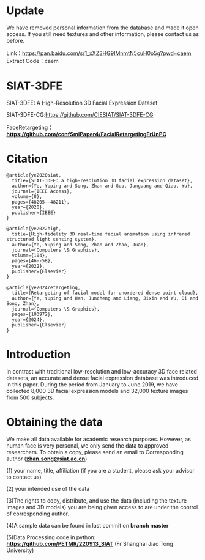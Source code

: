 # Update

We have removed personal information from the database and made it open access. If you still need textures and other information, please contact us as before.

Link：https://pan.baidu.com/s/1_xXZ3HG9IMnmtN5cuH0o5g?pwd=caem 
Extract Code：caem

# SIAT-3DFE
SIAT-3DFE: A High-Resolution 3D Facial Expression Dataset

SIAT-3DFE-CG:https://github.com/CIESIAT/SIAT-3DFE-CG

FaceRetargeting：**https://github.com/confSmiPaper4/FacialRetargetingFrUnPC**

# Citation
```
@article{ye2020siat,
  title={SIAT-3DFE: a high-resolution 3D facial expression dataset},
  author={Ye, Yuping and Song, Zhan and Guo, Junguang and Qiao, Yu},
  journal={IEEE Access},
  volume={8},
  pages={48205--48211},
  year={2020},
  publisher={IEEE}
}

@article{ye2022high,
  title={High-fidelity 3D real-time facial animation using infrared structured light sensing system},
  author={Ye, Yuping and Song, Zhan and Zhao, Juan},
  journal={Computers \& Graphics},
  volume={104},
  pages={46--58},
  year={2022},
  publisher={Elsevier}
}

@article{ye2024retargeting,
  title={Retargeting of facial model for unordered dense point cloud},
  author={Ye, Yuping and Han, Juncheng and Liang, Jixin and Wu, Di and Song, Zhan},
  journal={Computers \& Graphics},
  pages={103972},
  year={2024},
  publisher={Elsevier}
}
```



# Introduction
In contrast with traditional low-resolution and low-accuracy 3D face related datasets, an accurate and dense facial expression database was introduced in this paper. During the period from January to June 2019, we have collected 8,000 3D facial expression models and 32,000 texture images from 500 subjects.

# Obtaining the data

We make all  data available for academic research purposes. However, as human face is very personal, we only send the data to approved researchers. To obtain a copy, please send an email to Corresponding author (**zhan.song@siat.ac.cn**)

(1) your name, title, affiliation (if you are a student, please ask your advisor to contact us)

(2) your intended use of the data

(3)The rights to copy, distribute, and use the data (including the texture images and 3D models) you are being given access to are under the control of corresponding author. 

(4)A sample data can be found in last commit on **branch master**

(5)Data Processing code in python: **https://github.com/PETMR/220913_SIAT** (Fr Shanghai Jiao Tong University)
